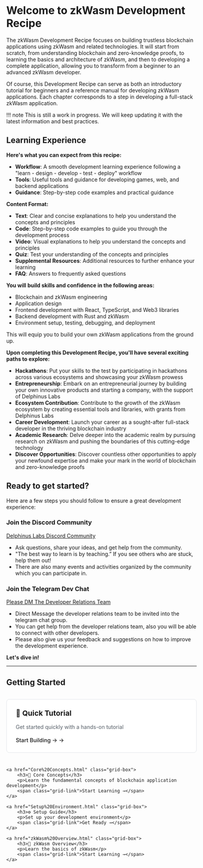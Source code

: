 # Welcome to zkWasm Development Recipe

The zkWasm Development Recipe focuses on building trustless blockchain applications using zkWasm and related technologies. It will start from scratch, from understanding blockchain and zero-knowledge proofs, to learning the basics and architecture of zkWasm, and then to developing a complete application, allowing you to transform from a beginner to an advanced zkWasm developer.

Of course, this Development Recipe can serve as both an introductory tutorial for beginners and a reference manual for developing zkWasm applications. Each chapter corresponds to a step in developing a full-stack zkWasm application.

!!! note
    This is still a work in progress. We will keep updating it with the latest information and best practices.

## Learning Experience

**Here's what you can expect from this recipe:**

- **Workflow**: A smooth development learning experience following a "learn - design - develop - test - deploy" workflow
- **Tools**: Useful tools and guidance for developing games, web, and backend applications 
- **Guidance**: Step-by-step code examples and practical guidance

**Content Format:**

- **Text**: Clear and concise explanations to help you understand the concepts and principles
- **Code**: Step-by-step code examples to guide you through the development process
- **Video**: Visual explanations to help you understand the concepts and principles
- **Quiz**: Test your understanding of the concepts and principles
- **Supplemental Resources**: Additional resources to further enhance your learning
- **FAQ**: Answers to frequently asked questions

**You will build skills and confidence in the following areas:**

- Blockchain and zkWasm engineering
- Application design
- Frontend development with React, TypeScript, and Web3 libraries
- Backend development with Rust and zkWasm 
- Environment setup, testing, debugging, and deployment

This will equip you to build your own zkWasm applications from the ground up.

**Upon completing this Development Recipe, you'll have several exciting paths to explore:**

- **Hackathons**: Put your skills to the test by participating in hackathons across various ecosystems and showcasing your zkWasm prowess
- **Entrepreneurship**: Embark on an entrepreneurial journey by building your own innovative products and starting a company, with the support of Delphinus Labs
- **Ecosystem Contribution**: Contribute to the growth of the zkWasm ecosystem by creating essential tools and libraries, with grants from Delphinus Labs
- **Career Development**: Launch your career as a sought-after full-stack developer in the thriving blockchain industry
- **Academic Research**: Delve deeper into the academic realm by pursuing research on zkWasm and pushing the boundaries of this cutting-edge technology
- **Discover Opportunities**: Discover countless other opportunities to apply your newfound expertise and make your mark in the world of blockchain and zero-knowledge proofs

## Ready to get started? 

Here are a few steps you should follow to ensure a great development experience:

### Join the Discord Community
[Delphinus Labs Discord Community](https://discord.com/invite/delphinuslab) 

- Ask questions, share your ideas, and get help from the community. 
- "The best way to learn is by teaching.” If you see others who are stuck, help them out! 
- There are also many events and activities organized by the community which you can participate in.

### Join the Telegram Dev Chat 

[Please DM The Developer Relations Team](https://t.me/jupxiao) 

- Direct Message the developer relations team to be invited into the telegram chat group.
- You can get help from the developer relations team, also you will be able to connect with other developers. 
- Please also give us your feedback and suggestions on how to improve the development experience.

**Let's dive in!**

---

## Getting Started

<div class="grid-wrapper">
    <a href="Quick%20Tutorial.html" class="grid-box">
        <h3>🚀 Quick Tutorial</h3>
        <p>Get started quickly with a hands-on tutorial</p>
        <span class="grid-link">Start Building →</span>
    </a>
    
    <a href="Core%20Concepts.html" class="grid-box">
        <h3>🔰 Core Concepts</h3>
        <p>Learn the fundamental concepts of blockchain application development</p>
        <span class="grid-link">Start Learning →</span>
    </a>
    
    <a href="Setup%20Environment.html" class="grid-box">
        <h3>⚙️ Setup Guide</h3>
        <p>Set up your development environment</p>
        <span class="grid-link">Get Ready →</span>
    </a>

    <a href="zkWasm%20Overview.html" class="grid-box">
        <h3>🚀 zkWasm Overview</h3>
        <p>Learn the basics of zkWasm</p>
        <span class="grid-link">Start Learning →</span>
    </a>
</div>

<style>
.grid-wrapper {
    display: grid;
    grid-template-columns: repeat(auto-fit, minmax(250px, 1fr));
    gap: 24px;
    margin: 32px 0;
}

.grid-box {
    display: block;
    padding: 24px;
    background: #ffffff;
    border: 1px solid #e1e4e8;
    border-radius: 8px;
    text-align: left;
    text-decoration: none;
    color: inherit;
    transition: all 0.3s ease;
}

.grid-box:hover {
    border-color: var(--md-primary-fg-color);
    box-shadow: 0 4px 12px rgba(0,0,0,0.1);
    text-decoration: none;
    transform: translateY(-2px);
}

.grid-box h3 {
    margin-top: 0;
    margin-bottom: 12px;
    color: var(--md-primary-fg-color);
    font-size: 1.2rem;
}

.grid-box p {
    color: #586069;
    margin-bottom: 16px;
    line-height: 1.5;
}

.grid-link {
    display: inline-flex;
    align-items: center;
    color: var(--md-primary-fg-color);
    font-weight: 500;
    font-size: 0.9rem;
}

.grid-link:after {
    content: "→";
    margin-left: 4px;
    transition: transform 0.2s ease;
}

.grid-box:hover .grid-link:after {
    transform: translateX(4px);
}

/* Dark mode support */
[data-md-color-scheme="slate"] .grid-box {
    background: #2b2b2b;
    border-color: #404040;
}

[data-md-color-scheme="slate"] .grid-box p {
    color: #9e9e9e;
}
</style>